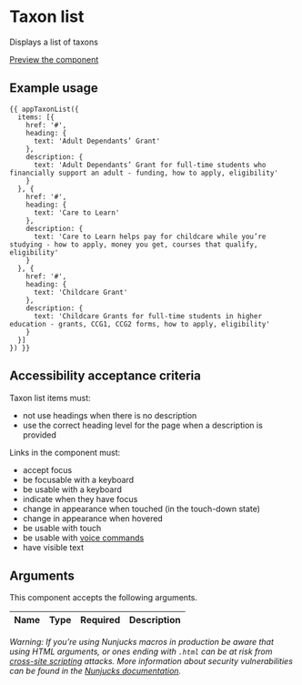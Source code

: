 # Taxon list

Displays a list of taxons


[Preview the component](https://govuk-website-prototype.herokuapp.com/components/taxon-list/)

## Example usage

```
{{ appTaxonList({
  items: [{
    href: '#',
    heading: {
      text: 'Adult Dependants’ Grant'
    },
    description: {
      text: 'Adult Dependants’ Grant for full-time students who financially support an adult - funding, how to apply, eligibility'
    }
  }, {
    href: '#',
    heading: {
      text: 'Care to Learn'
    },
    description: {
      text: 'Care to Learn helps pay for childcare while you’re studying - how to apply, money you get, courses that qualify, eligibility'
    }
  }, {
    href: '#',
    heading: {
      text: 'Childcare Grant'
    },
    description: {
      text: 'Childcare Grants for full-time students in higher education - grants, CCG1, CCG2 forms, how to apply, eligibility'
    }
  }]
}) }}
```

## Accessibility acceptance criteria

Taxon list items must:

- not use headings when there is no description
- use the correct heading level for the page when a description is provided

Links in the component must:

- accept focus
- be focusable with a keyboard
- be usable with a keyboard
- indicate when they have focus
- change in appearance when touched (in the touch-down state)
- change in appearance when hovered
- be usable with touch
- be usable with [voice commands](https://www.w3.org/WAI/perspectives/voice.html)
- have visible text

## Arguments

This component accepts the following arguments.

|Name|Type|Required|Description|
|---|---|---|---|




*Warning: If you’re using Nunjucks macros in production be aware that using HTML arguments, or ones ending with `.html` can be at risk from [cross-site scripting](https://en.wikipedia.org/wiki/Cross-site_scripting) attacks. More information about security vulnerabilities can be found in the [Nunjucks documentation](https://mozilla.github.io/nunjucks/api.html#user-defined-templates-warning).*
